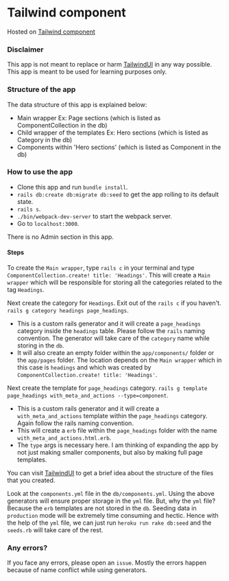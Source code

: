 # Tailwind component

Hosted on [Tailwind component](https://tailwind-component.herokuapp.com/)

### Disclaimer

This app is not meant to replace or harm [TailwindUI](https://tailwindui.com/) in any way possible. This app is meant to be used for learning purposes only.

### Structure of the app

The data structure of this app is explained below:

- Main wrapper Ex: Page sections (which is listed as ComponentCollection in the db)
- Child wrapper of the templates Ex: Hero sections (which is listed as Category in the db)
- Components within 'Hero sections' (which is listed as Component in the db)

### How to use the app

- Clone this app and run `bundle install`.
- `rails db:create db:migrate db:seed` to get the app rolling to its default state.
- `rails s`.
- `./bin/webpack-dev-server` to start the webpack server.
- Go to `localhost:3000`.

There is no Admin section in this app.

#### Steps

To create the `Main wrapper`, type `rails c` in your terminal and type `ComponentCollection.create! title: 'Headings'`. This will create a `Main wrapper` which will be responsible for storing all the categories related to the tag `Headings`.

Next create the category for `Headings`. Exit out of the `rails c` if you haven't.
`rails g category headings page_headings`.

- This is a custom rails generator and it will create a `page_headings` category inside the `headings` table. Please follow the `rails` naming convention. The generator will take care of the `category` name while storing in the `db`.
- It will also create an empty folder within the `app/components/` folder or the `app/pages` folder. The location depends on the `Main wrapper` which in this case is `headings` and which was created by `ComponentCollection.create! title: 'Headings'`.

Next create the template for `page_headings` category.
`rails g template page_headings with_meta_and_actions --type=component`.

- This is a custom rails generator and it will create a `with_meta_and_actions` template within the `page_headings` category. Again follow the rails naming convention.
- This will create a `erb` file within the `page_headings` folder with the name `with_meta_and_actions.html.erb`.
- The `type` args is necessary here. I am thinking of expanding the app by not just making smaller components, but also by making full page templates.

You can visit [TailwindUI](https://tailwindui.com/) to get a brief idea about the structure of the files that you created.

Look at the `components.yml` file in the `db/components.yml`. Using the above generators will ensure proper storage in the `yml` file. But, why the `yml` file? Because the `erb` templates are not stored in the `db`. Seeding data in `production` mode will be extremely time consuming and hectic. Hence with the help of the `yml` file, we can just run `heroku run rake db:seed` and the `seeds.rb` will take care of the rest.

### Any errors?

If you face any errors, please open an `issue`. Mostly the errors happen because of name conflict while using generators.
